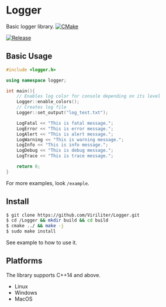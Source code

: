 # Logger
Basic logger library.
[![CMake](https://github.com/Viriliter/Logger/actions/workflows/cmake-multi-platform.yml/badge.svg)](https://github.com/Viriliter/Logger/actions/workflows/cmake-multi-platform.yml)

[![Release](https://img.shields.io/github/release/Viriliter/Logger.svg)](https://github.com/Viriliter/Logger/releases/latest)


## Basic Usage
```c++
#include <logger.h>

using namespace logger;

int main(){
    // Enables log color for console depending on its level
    Logger::enable_colors();
    // Creates log file
    Logger::set_output("log_test.txt");

    LogFatal << "This is fatal message.";
    LogError << "This is error message.";
    LogAlert << "This is alert message.";
    LogWarning << "This is warning message.";
    LogInfo << "This is info message.";
    LogDebug << "This is debug message.";
    LogTrace << "This is trace message.";

    return 0;
}
```
For more examples, look ```/example```.

## Install

```bash
$ git clone https://github.com/Viriliter/Logger.git
$ cd /Logger && mkdir build && cd build
$ cmake ../ && make -j
$ sudo make install
```
See example to how to use it.

## Platforms
The library supports C++14 and above.
* Linux
* Windows
* MacOS
